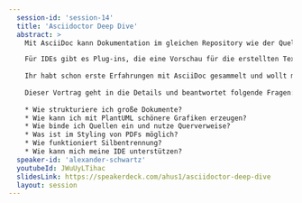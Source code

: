 ```yaml
---
  session-id: 'session-14'
  title: 'Asciidoctor Deep Dive'
  abstract: >
    Mit AsciiDoc kann Dokumentation im gleichen Repository wie der Quellcode des Programms eingecheckt werden. Damit kann die Dokumentation in AsciiDoc zusammen mit der Funktionalität im Code mit jeder umgesetzten User-Story mitwachsen.

    Für IDEs gibt es Plug-ins, die eine Vorschau für die erstellten Texte ermöglichen und Refactorings der erstellten Dokumente erlauben. Der Continuous-Integration-Server erstellt anschließend aus den AsciiDoc-Dateien die HTML- oder PDF-Dokumente für die Nutzer.
    
    Ihr habt schon erste Erfahrungen mit AsciiDoc gesammelt und wollt mehr erfahren?
    
    Dieser Vortrag geht in die Details und beantwortet folgende Fragen:
    
    * Wie strukturiere ich große Dokumente?
    * Wie kann ich mit PlantUML schönere Grafiken erzeugen?
    * Wie binde ich Quellen ein und nutze Querverweise?
    * Was ist im Styling von PDFs möglich?
    * Wie funktioniert Silbentrennung?
    * Wie kann mich meine IDE unterstützen?
  speaker-id: 'alexander-schwartz'
  youtubeId: JWuUyLTihac
  slidesLink: https://speakerdeck.com/ahus1/asciidoctor-deep-dive
  layout: session
---
```

